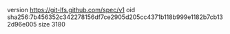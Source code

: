 version https://git-lfs.github.com/spec/v1
oid sha256:7b456352c342278156df7ce2905d205cc4371b118b999e1182b7cb132d96e005
size 3180
